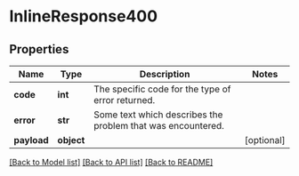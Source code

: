 # InlineResponse400

## Properties
Name | Type | Description | Notes
------------ | ------------- | ------------- | -------------
**code** | **int** | The specific code for the type of error returned. | 
**error** | **str** | Some text which describes the problem that was encountered. | 
**payload** | **object** |  | [optional] 

[[Back to Model list]](../README.md#documentation-for-models) [[Back to API list]](../README.md#documentation-for-api-endpoints) [[Back to README]](../README.md)

